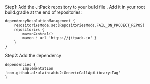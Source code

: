 
Step1: Add the JitPack repository to your build file , Add it in your root build.gradle at the end of repositories:

	dependencyResolutionManagement {
		repositoriesMode.set(RepositoriesMode.FAIL_ON_PROJECT_REPOS)
		repositories {
			mavenCentral()
			maven { url 'https://jitpack.io' }
		}
	}
 
Step2:  Add the dependency

	dependencies {
	        implementation 'com.github.alsulaihiabdu2:GenericCallApiLibrary:Tag'
	}
